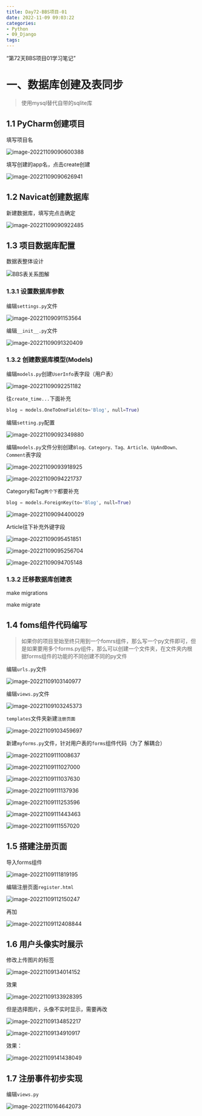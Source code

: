 ```yaml
---
title: Day72-BBS项目-01
date: 2022-11-09 09:03:22
categories:
- Python
- 09_Django
tags:
---
```


“第72天BBS项目01学习笔记”



# 一、数据库创建及表同步 

>使用mysql替代自带的sqlite库

##  1.1 PyCharm创建项目

填写项目名

![image-20221109090600388](../../../img/image-20221109090600388.png)

 填写创建的app名，点击create创建

![image-20221109090626941](../../../img/image-20221109090626941.png)

## 1.2 Navicat创建数据库

新建数据库，填写完点击确定

![image-20221109090922485](../../../img/image-20221109090922485.png)

## 1.3 项目数据库配置

数据表整体设计

![BBS表关系图解](../../../img/BBS表关系图解.png)

### 1.3.1 设置数据库参数

编辑`settings.py`文件

![image-20221109091153564](../../../img/image-20221109091153564.png)

编辑`__init__.py`文件

![image-20221109091320409](../../../img/image-20221109091320409.png)

### 1.3.2 创建数据库模型(Models)

编辑`models.py`创建`UserInfo`表字段（用户表）

![image-20221109092251182](../../../img/image-20221109092251182.png)

往`create_time...`下面补充

```python
blog = models.OneToOneField(to='Blog', null=True)
```

编辑`setting.py`配置

![image-20221109092349880](../../../img/image-20221109092349880.png)

编辑`models.py`文件分别创建`Blog、Category、Tag、Article、UpAndDown、Comment`表字段

![image-20221109093918925](../../../img/image-20221109093918925.png)

![image-20221109094221737](../../../img/image-20221109094221737.png)

Category和Tag`两个下`都要补充

```python
blog = models.ForeignKey(to='Blog', null=True)
```

![image-20221109094400029](../../../img/image-20221109094400029.png)

Article往下补充外键字段

![image-20221109095451851](../../../img/image-20221109095451851.png)

![image-20221109095256704](../../../img/image-20221109095256704.png)

![image-20221109094705148](../../../img/image-20221109094705148.png)

### 1.3.2 迁移数据库创建表

make migrations

make migrate

## 1.4 foms组件代码编写

>如果你的项目至始至终只用到一个fomrs组件，那么写一个py文件即可，但是如果要用多个forms.py组件，那么可以创建一个文件夹，在文件夹内根据forms组件的功能的不同创建不同的py文件

编辑`urls.py`文件

![image-20221109103140977](../../../img/image-20221109103140977.png)

编辑`views.py`文件

![image-20221109103245373](../../../img/image-20221109103245373.png)

`templates`文件夹新建`注册页面`

![image-20221109103459697](../../../img/image-20221109103459697.png)

新建`myforms.py`文件，针对用户表的`forms`组件代码（为了 解耦合）

![image-20221109111008637](../../../img/image-20221109111008637.png)

![image-20221109111027000](../../../img/image-20221109111027000.png)

![image-20221109111037630](../../../img/image-20221109111037630.png)

![image-20221109111137936](../../../img/image-20221109111137936.png)

![image-20221109111253596](../../../img/image-20221109111253596.png)

![image-20221109111443463](../../../img/image-20221109111443463.png)

![image-20221109111557020](../../../img/image-20221109111557020.png)

## 1.5 搭建注册页面

导入forms组件

![image-20221109111819195](../../../img/image-20221109111819195.png)

编辑注册页面`register.html`

![image-20221109112150247](../../../img/image-20221109112150247.png)

再加

![image-20221109112408844](../../../img/image-20221109112408844.png)

## 1.6 用户头像实时展示

修改上传图片的标签

![image-20221109134014152](../../../img/image-20221109134014152.png)

效果

![image-20221109133928395](../../../img/image-20221109133928395.png)

但是选择图片，头像不实时显示，需要再改

![image-20221109134852217](../../../img/image-20221109134852217.png)

![image-20221109134910917](../../../img/image-20221109134910917.png)

效果：

![image-20221109141438049](../../../img/image-20221109141438049.png)

## 1.7 注册事件初步实现





编辑`views.py`

![image-20221110164642073](../../../img/image-20221110164642073.png)